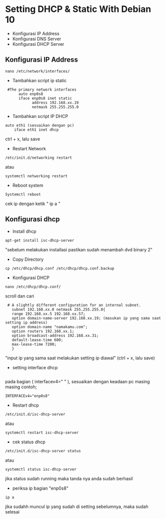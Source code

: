 # Setting DHCP & Static With Debian 10
- Konfigurasi IP Address
- Konfigurasi DNS Server
- Konfigurasi DHCP Server

## Konfigurasi IP Address
 
```nano /etc/network/interfaces/```
- Tambahkan script ip static
```   
 #The primary network interfaces
      auto enp0s8
      iface enp0s8 inet static
            address 192.168.xx.19
            netmask 255.255.255.0
```
- Tambahkan script IP DHCP
```
auto eth1 (sesuaikan dengan pc)
    iface eth1 inet dhcp
```
ctrl + x, lalu save
- Restart Network
``` 
/etc/init.d/networking restart
```
atau
```
systemctl networking restart
```
- Reboot system
```
Systemctl reboot
```
cek ip dengan ketik " ip a "

## Konfigurasi dhcp
- Install dhcp
``` 
apt-get install isc-dhcp-server
```
"sebelum melakukan installasi pastikan sudah menambah dvd binary 2"
- Copy Directory
``` 
cp /etc/dhcp/dhcp.conf /etc/dhcp/dhcp.conf.backup
```
- Konfigurasi DHCP
```
nano /etc/dhcp/dhcp.conf/
```
scroll dan cari
```
 # A slightly different configuration for an internal subnet.
   subnet 192.168.xx.0 netmask 255.255.255.0{
   range 192.168.xx.5 192.168.xx.57; 
   option domain-name-server 192.168.xx.19; (masukan ip yang sama saat setting ip address)
   option domain-name "namakamu.com"; 
   option routers 192.168.xx.1;
   option broadcast-address 192.168.xx.31;
   default-lease-time 600;
   max-lease-time 7200;
   }
```
"input ip yang sama saat melakukan setting ip diawal" (ctrl + x, lalu save)
- setting interface dhcp
```nano /etc/default/isc-dhcp-server
```
pada bagian ( interfacev4=" " ), sesuaikan dengan keadaan pc masing masing contoh;
```
INTERFACEv4="enp0s8"
```
- Restart dhcp
```
/etc/init.d/isc-dhcp-server
```
atau
```
systemctl restart isc-dhcp-server
```
- cek status dhcp
```
/etc/init.d/isc-dhcp-server status
```
atau
```
systemctl status isc-dhcp-server
```
jika status sudah running maka tanda nya anda sudah berhasil
- periksa ip bagian "enp0s8"
```
ip a
```
jika sudahh muncul ip yang sudah di setting sebelumnya, maka sudah selesai
